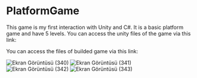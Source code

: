 # PlatformGame
This game is my first interaction with Unity and C#. It is a basic platform game and have 5 levels.
You can access the unity files of the game via this link:

You can access the files of builded game via this link:

![Ekran Görüntüsü (340)](https://github.com/sevvaldiriarin/PlatformGame/assets/92711584/2ffcb39a-a768-4bd6-8251-6327d968caa7)
![Ekran Görüntüsü (341)](https://github.com/sevvaldiriarin/PlatformGame/assets/92711584/a01e8d94-3c63-46d8-b87e-7d8635dee187)
![Ekran Görüntüsü (342)](https://github.com/sevvaldiriarin/PlatformGame/assets/92711584/9f4525d7-a902-4df2-bc2b-732994a70abb)
![Ekran Görüntüsü (343)](https://github.com/sevvaldiriarin/PlatformGame/assets/92711584/69566263-fb8d-429a-bdd3-c34bb85c4cbe)
